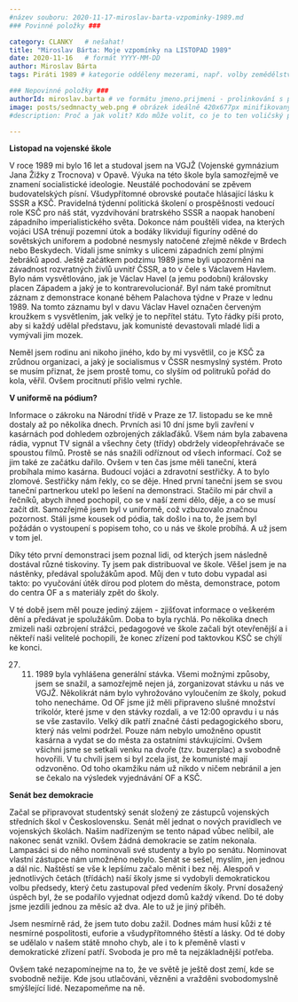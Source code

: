 ```yaml
---
#název souboru: 2020-11-17-miroslav-barta-vzpominky-1989.md
### Povinné položky ###

category: CLANKY   # nešahat!
title: "Miroslav Bárta: Moje vzpomínky na LISTOPAD 1989"
date: 2020-11-16   # formát YYYY-MM-DD
author: Miroslav Bárta
tags: Piráti 1989 # kategorie odděleny mezerami, např. volby zemědělství životní-prostředí piráti (viz https://jihomoravsky.pirati.cz/tags/)

### Nepovinné položky ###
authorId: miroslav.barta # ve formátu jmeno.prijmeni - prolinkování s profilem přes uid
image: posts/sedmnacty_web.png # obrázek ideálně 420x677px minifikovaný přes https://tinypng.com/
#description: Proč a jak volit? Kdo může volit, co je to ten voličský průkaz a jak ho získáte?

---
```


**Listopad na vojenské škole**

V roce 1989 mi bylo 16 let a studoval jsem na VGJŽ (Vojenské gymnázium Jana Žižky z Trocnova) v Opavě. Výuka na této škole byla samozřejmě ve znamení socialistické ideologie. Neustálé pochodování se zpěvem budovatelských písní. Všudypřítomné obrovské poutače hlásající lásku k SSSR a KSČ. Pravidelná týdenní politická školení o prospěšnosti vedoucí role KSČ pro náš stát, vyzdvihování bratrského SSSR a naopak hanobení západního imperialistického světa. Dokonce nám pouštěli videa, na kterých vojáci USA trénují pozemní útok a bodáky likvidují figuríny oděné do sovětských uniforem a podobné nesmysly natočené zřejmě někde v Brdech nebo Beskydech. Vídali jsme snímky s ulicemi západních zemí plnými žebráků apod. Ještě začátkem podzimu 1989 jsme byli upozorněni na závadnost rozvratných živlů uvnitř ČSSR, a to v čele s Václavem Havlem. Bylo nám vysvětlováno, jak je Václav Havel (a jemu podobní) královsky placen Západem a jaký je to kontrarevolucionář. Byl nám také promítnut záznam z demonstrace konané během Palachova týdne v Praze v lednu 1989. Na tomto záznamu byl v davu Václav Havel označen červeným kroužkem s vysvětlením, jak velký je to nepřítel státu. Tyto řádky píši proto, aby si každý udělal představu, jak komunisté devastovali mladé lidi a vymývali jim mozek.

Neměl jsem rodinu ani nikoho jiného, kdo by mi vysvětlil, co je KSČ za zrůdnou organizaci, a jaký je socialismus v ČSSR nesmyslný systém. Proto se musím přiznat, že jsem prostě tomu, co slyším od politruků pořád do kola, věřil. Ovšem procitnutí přišlo velmi rychle.

**V uniformě na pódium?**

Informace o zákroku na Národní třídě v Praze ze 17. listopadu se ke mně dostaly až po několika dnech. Prvních asi 10 dní jsme byli zavření v kasárnách pod dohledem ozbrojených záklaďáků. Všem nám byla zabavena rádia, vypnut TV signál a všechny čety (třídy) obdržely videopřehrávače se spoustou filmů. Prostě se nás snažili odříznout od všech informací. Což se jim také ze začátku dařilo. Ovšem v ten čas jsme měli taneční, která probíhala mimo kasárna. Budoucí vojáci a zdravotní sestřičky. A to bylo zlomové. Sestřičky nám řekly, co se děje. Hned první taneční jsem se svou taneční partnerkou utekl po lešení na demonstraci. Stačilo mi pár chvil a řečníků, abych ihned pochopil, co se v naší zemi dělo, děje, a co se musí začít dít. Samozřejmě jsem byl v uniformě, což vzbuzovalo značnou pozornost. Stáli jsme kousek od pódia, tak došlo i na to, že jsem byl požádán o vystoupení s popisem toho, co u nás ve škole probíhá. A už jsem v tom jel.

Díky této první demonstraci jsem poznal lidi, od kterých jsem následně dostával různé tiskoviny. Ty jsem pak distribuoval ve škole. Věšel jsem je na nástěnky, předával spolužákům apod. Můj den v tuto dobu vypadal asi takto: po vyučování útěk dírou pod plotem do města, demonstrace, potom do centra OF a s materiály zpět do školy.

V té době jsem měl pouze jediný zájem - zjišťovat informace o veškerém dění a předávat je spolužákům. Doba to byla rychlá. Po několika dnech zmizeli naši ozbrojení strážci, pedagogové ve škole začali být otevřenější a i někteří naši velitelé pochopili, že konec zřízení pod taktovkou KSČ se chýlí ke konci.

27. 11. 1989 byla vyhlášena generální stávka. Všemi možnými způsoby, jsem se snažil, a samozřejmě nejen já, zorganizovat stávku u nás ve VGJŽ. Několikrát nám bylo vyhrožováno vyloučením ze školy, pokud toho nenecháme. Od OF jsme již měli připraveno slušné množství trikolór, které jsme v den stávky rozdali, a ve 12:00 opravdu i u nás se vše zastavilo. Velký dík patří značné části pedagogického sboru, který nás velmi podržel. Pouze nám nebylo umožněno opustit kasárna a vydat se do města za ostatními stávkujícími. Ovšem všichni jsme se setkali venku na dvoře (tzv. buzerplac) a svobodně hovořili. V tu chvíli jsem si byl zcela jist, že komunisté mají odzvoněno. Od toho okamžiku nám už nikdo v ničem nebránil a jen se čekalo na výsledek vyjednávání OF a KSČ.

**Senát bez demokracie**

Začal se připravovat studentský senát složený ze zástupců vojenských středních škol v Československu. Senát měl jednat o nových pravidlech ve vojenských školách. Našim nadřízeným se tento nápad vůbec nelíbil, ale nakonec senát vznikl. Ovšem žádná demokracie se zatím nekonala. Lampasáci si do něho nominovali své studenty a bylo po senátu. Nominovat vlastní zástupce nám umožněno nebylo. Senát se sešel, myslím, jen jednou a dál nic. Naštěstí se vše k lepšímu začalo měnit i bez něj. Alespoň v jednotlivých četách (třídách) naší školy jsme si vydobyli demokratickou volbu předsedy, který četu zastupoval před vedením školy. První dosažený úspěch byl, že se podařilo vyjednat odjezd domů každý víkend. Do té doby jsme jezdili jednou za měsíc až dva. Ale to už je jiný příběh.

Jsem nesmírně rád, že jsem tuto dobu zažil. Dodnes mám husí kůži z té nesmírné pospolitosti, euforie a všudypřítomného štěstí a lásky. Od té doby se udělalo v našem státě mnoho chyb, ale i to k přeměně vlasti v demokratické zřízení patří. Svoboda je pro mě ta nejzákladnější potřeba.

Ovšem také nezapomínejme na to, že ve světě je ještě dost zemí, kde se svobodně nežije. Kde jsou utlačováni, vězněni a vražděni svobodomyslně smýšlející lidé. Nezapomeňme na ně.
 

